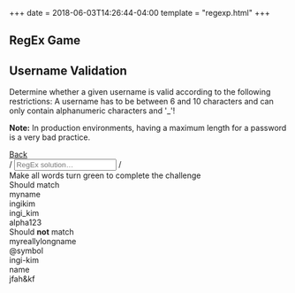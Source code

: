 +++
date = 2018-06-03T14:26:44-04:00
template = "regexp.html"
+++

<div class="content-wrapper">
<section class="page-header">
<h1 class="page-title">RegEx Game</h1>
<div class="page-discription">
  <h2 class="page-discription__title">Username Validation</h2>
  <p class="page-discription__details">Determine whether a given username is valid according to the following restrictions: A username has to be between 6 and 10 characters and can only contain alphanumeric characters and '_'!</p>
  <p class="page-discription__details"><strong>Note:</strong> In production environments, having a maximum length for a password is a very bad practice.</p>
</div>
<a href="..">
  <div class="button button--back">Back
  </div>
</a>

</section>
<section class="regex-input">
<span class="regex-input__boarder">/</span>
<input class="regex-solution" type="text" placeholder="RegEx solution…"> 
<span class="regex-input__boarder">/</span>
  
<div class="result-msg">Make all words turn green to complete the challenge</div>
<section class="desired-output">
<div class="should-match desired-output__title">
  Should match
  <div class="should-match-string">myname</div>
  <div class="should-match-string">ingikim</div>
  <div class="should-match-string">ingi_kim</div>
  <div class="should-match-string">alpha123</div>
</div>

<div class="should-not-match desired-output__title">Should <strong>not</strong> match
  <div class="should-not-match-string">myreallylongname</div>
  <div class="should-not-match-string">@symbol</div>
  <div class="should-not-match-string">ingi-kim</div>
  <div class="should-not-match-string">name</div>
  <div class="should-not-match-string">jfah&amp;kf</div>
</div>
</section>
</section></div>
